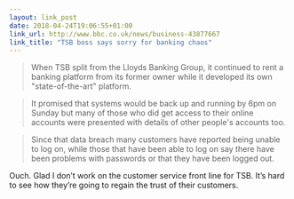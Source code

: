 ```yaml
---
layout: link_post
date: 2018-04-24T19:06:55+01:00
link_url: http://www.bbc.co.uk/news/business-43877667
link_title: "TSB boss says sorry for banking chaos"
---
```



>When TSB split from the Lloyds Banking Group, it continued to rent a banking platform from its former owner while it developed its own "state-of-the-art" platform.

>It promised that systems would be back up and running by 6pm on Sunday but many of those who did get access to their online accounts were presented with details of other people's accounts too.

>Since that data breach many customers have reported being unable to log on, while those that have been able to log on say there have been problems with passwords or that they have been logged out.

Ouch. Glad I don’t work on the customer service front line for TSB. It’s hard to see how they’re going to regain the trust of their customers. 
